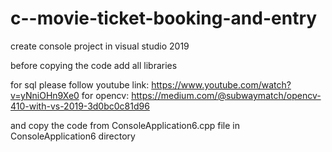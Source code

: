 # c--movie-ticket-booking-and-entry
create console project in visual studio 2019 

before copying the code add all libraries

for sql please follow youtube link:
https://www.youtube.com/watch?v=yNniOHn9Xe0
for opencv:
https://medium.com/@subwaymatch/opencv-410-with-vs-2019-3d0bc0c81d96

and copy the code from ConsoleApplication6.cpp file in ConsoleApplication6 directory 



